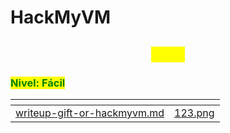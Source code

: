 # HackMyVM

<h2 align="center"><mark style="color:yellow;">CTFs</mark></h2>

### <mark style="color:green;">Nivel: Fácil</mark>

<table data-view="cards"><thead><tr><th></th><th data-hidden data-card-cover data-type="files"></th></tr></thead><tbody><tr><td><a data-mention href="writeup-gift-or-hackmyvm.md">writeup-gift-or-hackmyvm.md</a></td><td><a href="../../.gitbook/assets/123.png">123.png</a></td></tr></tbody></table>

